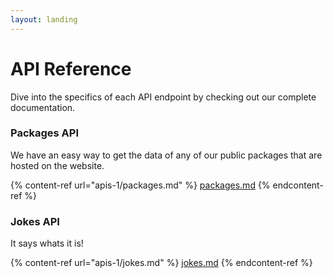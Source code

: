 ```yaml
---
layout: landing
---
```


# API Reference

Dive into the specifics of each API endpoint by checking out our complete documentation.

### Packages API

We have an easy way to get the data of any of our public packages that are hosted on the website.

{% content-ref url="apis-1/packages.md" %}
[packages.md](apis-1/packages.md)
{% endcontent-ref %}

### Jokes API

It says whats it is!

{% content-ref url="apis-1/jokes.md" %}
[jokes.md](apis-1/jokes.md)
{% endcontent-ref %}
